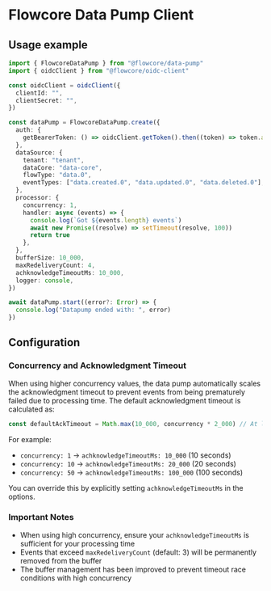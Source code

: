 # Flowcore Data Pump Client

## Usage example

```ts
import { FlowcoreDataPump } from "@flowcore/data-pump"
import { oidcClient } from "@flowcore/oidc-client"

const oidcClient = oidcClient({
  clientId: "",
  clientSecret: "",
})

const dataPump = FlowcoreDataPump.create({
  auth: {
    getBearerToken: () => oidcClient.getToken().then((token) => token.accessToken),
  },
  dataSource: {
    tenant: "tenant",
    dataCore: "data-core",
    flowType: "data.0",
    eventTypes: ["data.created.0", "data.updated.0", "data.deleted.0"],
  },
  processor: {
    concurrency: 1,
    handler: async (events) => {
      console.log(`Got ${events.length} events`)
      await new Promise((resolve) => setTimeout(resolve, 100))
      return true
    },
  },
  bufferSize: 10_000,
  maxRedeliveryCount: 4,
  achknowledgeTimeoutMs: 10_000,
  logger: console,
})

await dataPump.start((error?: Error) => {
  console.log("Datapump ended with: ", error)
})
```

## Configuration

### Concurrency and Acknowledgment Timeout

When using higher concurrency values, the data pump automatically scales the acknowledgment timeout to prevent events from being prematurely failed due to processing time. The default acknowledgment timeout is calculated as:

```ts
const defaultAckTimeout = Math.max(10_000, concurrency * 2_000) // At least 10s, scale with concurrency
```

For example:

- `concurrency: 1` → `achknowledgeTimeoutMs: 10_000` (10 seconds)
- `concurrency: 10` → `achknowledgeTimeoutMs: 20_000` (20 seconds)  
- `concurrency: 50` → `achknowledgeTimeoutMs: 100_000` (100 seconds)

You can override this by explicitly setting `achknowledgeTimeoutMs` in the options.

### Important Notes

- When using high concurrency, ensure your `achknowledgeTimeoutMs` is sufficient for your processing time
- Events that exceed `maxRedeliveryCount` (default: 3) will be permanently removed from the buffer
- The buffer management has been improved to prevent timeout race conditions with high concurrency
